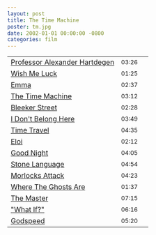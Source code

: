 ```yaml
---
layout: post
title: The Time Machine 
poster: tm.jpg
date: 2002-01-01 00:00:00 -0800
categories: film
---
```

<table class='tracklisting table table-condensed'>
<tr>
<td class='track-title'><a href='L214L3RtLzAxIFByb2Zlc3NvciBBbGV4YW5kZXIgSGFydGRlZ2VuLm1wMw==' rel='/images/posters/tm.jpg' title='The Time Machine  - Professor Alexander Hartdegen' class='fap-single-track'>Professor Alexander Hartdegen</a></td>
<td class='track-duration'><small class='text-muted'>03:26</small></td>
<td class='control'> <a href='L214L3RtLzAxIFByb2Zlc3NvciBBbGV4YW5kZXIgSGFydGRlZ2VuLm1wMw==' rel='/images/posters/tm.jpg' title='The Time Machine  - Professor Alexander Hartdegen' class='fap-single-track control' data-enqueue='yes'><span class='glyphicon glyphicon-plus'></a></td>
</tr>
<tr>
<td class='track-title'><a href='L214L3RtLzAyIFdpc2ggTWUgTHVjay5tcDM=' rel='/images/posters/tm.jpg' title='The Time Machine  - Wish Me Luck' class='fap-single-track'>Wish Me Luck</a></td>
<td class='track-duration'><small class='text-muted'>01:25</small></td>
<td class='control'> <a href='L214L3RtLzAyIFdpc2ggTWUgTHVjay5tcDM=' rel='/images/posters/tm.jpg' title='The Time Machine  - Wish Me Luck' class='fap-single-track control' data-enqueue='yes'><span class='glyphicon glyphicon-plus'></a></td>
</tr>
<tr>
<td class='track-title'><a href='L214L3RtLzAzIEVtbWEubXAz' rel='/images/posters/tm.jpg' title='The Time Machine  - Emma' class='fap-single-track'>Emma</a></td>
<td class='track-duration'><small class='text-muted'>02:37</small></td>
<td class='control'> <a href='L214L3RtLzAzIEVtbWEubXAz' rel='/images/posters/tm.jpg' title='The Time Machine  - Emma' class='fap-single-track control' data-enqueue='yes'><span class='glyphicon glyphicon-plus'></a></td>
</tr>
<tr>
<td class='track-title'><a href='L214L3RtLzA0IFRoZSBUaW1lIE1hY2hpbmUubXAz' rel='/images/posters/tm.jpg' title='The Time Machine  - The Time Machine' class='fap-single-track'>The Time Machine</a></td>
<td class='track-duration'><small class='text-muted'>03:12</small></td>
<td class='control'> <a href='L214L3RtLzA0IFRoZSBUaW1lIE1hY2hpbmUubXAz' rel='/images/posters/tm.jpg' title='The Time Machine  - The Time Machine' class='fap-single-track control' data-enqueue='yes'><span class='glyphicon glyphicon-plus'></a></td>
</tr>
<tr>
<td class='track-title'><a href='L214L3RtLzA1IEJsZWVrZXIgU3RyZWV0Lm1wMw==' rel='/images/posters/tm.jpg' title='The Time Machine  - Bleeker Street' class='fap-single-track'>Bleeker Street</a></td>
<td class='track-duration'><small class='text-muted'>02:28</small></td>
<td class='control'> <a href='L214L3RtLzA1IEJsZWVrZXIgU3RyZWV0Lm1wMw==' rel='/images/posters/tm.jpg' title='The Time Machine  - Bleeker Street' class='fap-single-track control' data-enqueue='yes'><span class='glyphicon glyphicon-plus'></a></td>
</tr>
<tr>
<td class='track-title'><a href='L214L3RtLzA2IEkgRG9uJ3QgQmVsb25nIEhlcmUubXAz' rel='/images/posters/tm.jpg' title='The Time Machine  - I Don&apos;t Belong Here' class='fap-single-track'>I Don&apos;t Belong Here</a></td>
<td class='track-duration'><small class='text-muted'>03:49</small></td>
<td class='control'> <a href='L214L3RtLzA2IEkgRG9uJ3QgQmVsb25nIEhlcmUubXAz' rel='/images/posters/tm.jpg' title='The Time Machine  - I Don&apos;t Belong Here' class='fap-single-track control' data-enqueue='yes'><span class='glyphicon glyphicon-plus'></a></td>
</tr>
<tr>
<td class='track-title'><a href='L214L3RtLzA3IFRpbWUgVHJhdmVsLm1wMw==' rel='/images/posters/tm.jpg' title='The Time Machine  - Time Travel' class='fap-single-track'>Time Travel</a></td>
<td class='track-duration'><small class='text-muted'>04:35</small></td>
<td class='control'> <a href='L214L3RtLzA3IFRpbWUgVHJhdmVsLm1wMw==' rel='/images/posters/tm.jpg' title='The Time Machine  - Time Travel' class='fap-single-track control' data-enqueue='yes'><span class='glyphicon glyphicon-plus'></a></td>
</tr>
<tr>
<td class='track-title'><a href='L214L3RtLzA4IEVsb2kubXAz' rel='/images/posters/tm.jpg' title='The Time Machine  - Eloi' class='fap-single-track'>Eloi</a></td>
<td class='track-duration'><small class='text-muted'>02:12</small></td>
<td class='control'> <a href='L214L3RtLzA4IEVsb2kubXAz' rel='/images/posters/tm.jpg' title='The Time Machine  - Eloi' class='fap-single-track control' data-enqueue='yes'><span class='glyphicon glyphicon-plus'></a></td>
</tr>
<tr>
<td class='track-title'><a href='L214L3RtLzA5IEdvb2QgTmlnaHQubXAz' rel='/images/posters/tm.jpg' title='The Time Machine  - Good Night' class='fap-single-track'>Good Night</a></td>
<td class='track-duration'><small class='text-muted'>04:05</small></td>
<td class='control'> <a href='L214L3RtLzA5IEdvb2QgTmlnaHQubXAz' rel='/images/posters/tm.jpg' title='The Time Machine  - Good Night' class='fap-single-track control' data-enqueue='yes'><span class='glyphicon glyphicon-plus'></a></td>
</tr>
<tr>
<td class='track-title'><a href='L214L3RtLzEwIFN0b25lIExhbmd1YWdlLm1wMw==' rel='/images/posters/tm.jpg' title='The Time Machine  - Stone Language' class='fap-single-track'>Stone Language</a></td>
<td class='track-duration'><small class='text-muted'>04:54</small></td>
<td class='control'> <a href='L214L3RtLzEwIFN0b25lIExhbmd1YWdlLm1wMw==' rel='/images/posters/tm.jpg' title='The Time Machine  - Stone Language' class='fap-single-track control' data-enqueue='yes'><span class='glyphicon glyphicon-plus'></a></td>
</tr>
<tr>
<td class='track-title'><a href='L214L3RtLzExIE1vcmxvY2tzIEF0dGFjay5tcDM=' rel='/images/posters/tm.jpg' title='The Time Machine  - Morlocks Attack' class='fap-single-track'>Morlocks Attack</a></td>
<td class='track-duration'><small class='text-muted'>04:23</small></td>
<td class='control'> <a href='L214L3RtLzExIE1vcmxvY2tzIEF0dGFjay5tcDM=' rel='/images/posters/tm.jpg' title='The Time Machine  - Morlocks Attack' class='fap-single-track control' data-enqueue='yes'><span class='glyphicon glyphicon-plus'></a></td>
</tr>
<tr>
<td class='track-title'><a href='L214L3RtLzEyIFdoZXJlIFRoZSBHaG9zdHMgQXJlLm1wMw==' rel='/images/posters/tm.jpg' title='The Time Machine  - Where The Ghosts Are' class='fap-single-track'>Where The Ghosts Are</a></td>
<td class='track-duration'><small class='text-muted'>01:37</small></td>
<td class='control'> <a href='L214L3RtLzEyIFdoZXJlIFRoZSBHaG9zdHMgQXJlLm1wMw==' rel='/images/posters/tm.jpg' title='The Time Machine  - Where The Ghosts Are' class='fap-single-track control' data-enqueue='yes'><span class='glyphicon glyphicon-plus'></a></td>
</tr>
<tr>
<td class='track-title'><a href='L214L3RtLzEzIFRoZSBNYXN0ZXIubXAz' rel='/images/posters/tm.jpg' title='The Time Machine  - The Master' class='fap-single-track'>The Master</a></td>
<td class='track-duration'><small class='text-muted'>07:15</small></td>
<td class='control'> <a href='L214L3RtLzEzIFRoZSBNYXN0ZXIubXAz' rel='/images/posters/tm.jpg' title='The Time Machine  - The Master' class='fap-single-track control' data-enqueue='yes'><span class='glyphicon glyphicon-plus'></a></td>
</tr>
<tr>
<td class='track-title'><a href='L214L3RtLzE0IF9XaGF0IElmX18ubXAz' rel='/images/posters/tm.jpg' title='The Time Machine  - &quot;What If?&quot;' class='fap-single-track'>&quot;What If?&quot;</a></td>
<td class='track-duration'><small class='text-muted'>06:16</small></td>
<td class='control'> <a href='L214L3RtLzE0IF9XaGF0IElmX18ubXAz' rel='/images/posters/tm.jpg' title='The Time Machine  - &quot;What If?&quot;' class='fap-single-track control' data-enqueue='yes'><span class='glyphicon glyphicon-plus'></a></td>
</tr>
<tr>
<td class='track-title'><a href='L214L3RtLzE1IEdvZHNwZWVkLm1wMw==' rel='/images/posters/tm.jpg' title='The Time Machine  - Godspeed' class='fap-single-track'>Godspeed</a></td>
<td class='track-duration'><small class='text-muted'>05:20</small></td>
<td class='control'> <a href='L214L3RtLzE1IEdvZHNwZWVkLm1wMw==' rel='/images/posters/tm.jpg' title='The Time Machine  - Godspeed' class='fap-single-track control' data-enqueue='yes'><span class='glyphicon glyphicon-plus'></a></td>
</tr>
</tbody></table>
